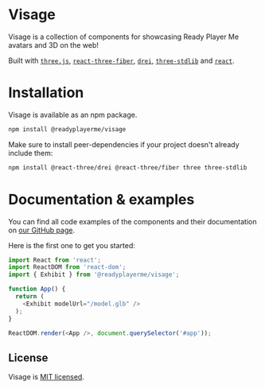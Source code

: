 # Visage
Visage is a collection of components for showcasing Ready Player Me avatars and 3D on the web!

Built with [`three.js`](https://github.com/mrdoob/three.js), [`react-three-fiber`](https://github.com/pmndrs/react-three-fiber), [`drei`](https://github.com/pmndrs/drei), [`three-stdlib`](https://github.com/pmndrs/three-stdlib) and [`react`](https://github.com/facebook/react/).

# Installation

Visage is available as an npm package.
```sh
npm install @readyplayerme/visage
```

Make sure to install peer-dependencies if your project doesn't already include them:
```sh
npm install @react-three/drei @react-three/fiber three three-stdlib
```

# Documentation & examples

You can find all code examples of the components and their documentation on [our GitHub page](https://readyplayerme.github.io/visage/).

Here is the first one to get you started:
```typescript jsx
import React from 'react';
import ReactDOM from 'react-dom';
import { Exhibit } from '@readyplayerme/visage';

function App() {
  return (
    <Exhibit modelUrl="/model.glb" />
  );
}

ReactDOM.render(<App />, document.querySelector('#app'));
```

## License

Visage is [MIT licensed](./LICENSE).

